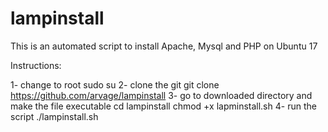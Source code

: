 # lampinstall
This is an automated script to install Apache, Mysql and PHP on Ubuntu 17

Instructions:

1- change to root
  sudo su
2- clone the git
  git clone https://github.com/arvage/lampinstall
3- go to downloaded directory and make the file executable
  cd lampinstall
  chmod +x lapminstall.sh
4- run the script
  ./lampinstall.sh
